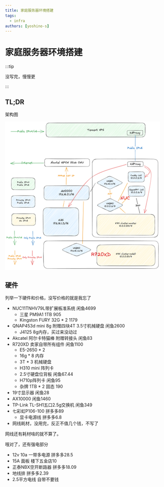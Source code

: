 ```yaml
---
title: 家庭服务器环境搭建
tags:
  - infra
authors: [yoshino-s]
---
```


# 家庭服务器环境搭建

:::tip

没写完，慢慢更

:::

## TL;DR

架构图

![Alt text](image.png)

## 硬件

列举一下硬件和价格，没写价格的就是我忘了

- NUC11TNHV79L带扩展板准系统 闲鱼4699
    - 三星 PM9A1 1TB 905
    - Kingston FURY 32G * 2 1179
- QNAP453d mini 8g 附赠四块4T 3.5寸机械硬盘 闲鱼2600
    - J4125 8g内存，买过来没动过
- Akcatel 阿尔卡特猫棒 附赠转接头 闲鱼83
- R720XD 卖家自带所有组件 闲鱼1100
    - E5-2650 * 2
    - 16g * 8 内存
    - 3T * 3 机械硬盘
    - H310 mini 阵列卡
    - 2.5寸硬盘位背板 闲鱼67.44
    - H710p阵列卡 闲鱼95
    - 杂牌 1TB * 2 固态 190
- 19寸显示器 闲鱼28
- AX10000 闲鱼1460
- TP-Link TL-SH1五口2.5g交换机 闲鱼349
- 七彩虹P106-100 拼多多89
    - 显卡电源线 拼多多6.8
- 网线耗材，没用完，反正不值几个钱，不写了

网线还有耗材啥的就不算了。

哦对了，还有强电部分

- 12v 10a 一带多电源 拼多多28.5
- 15A 面板 楼下五金店10
- 正泰NBX空开断路器 拼多多18.09
- 地线排 拼多多2.39
- 2.5平方电线 自带不要钱


